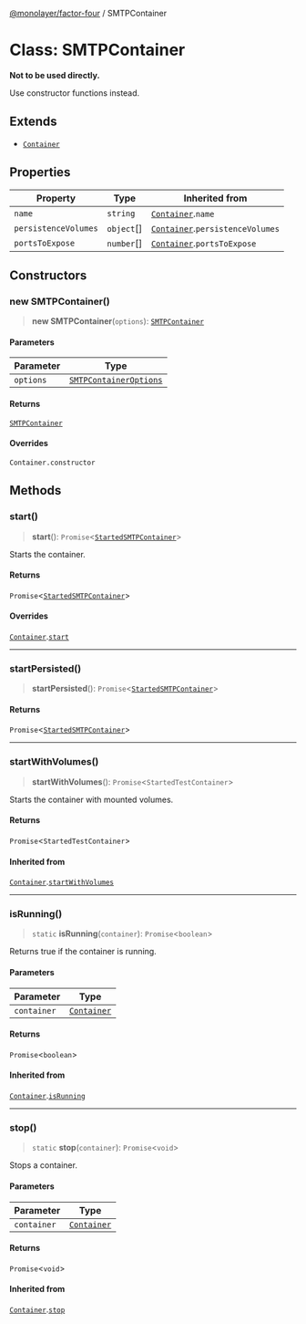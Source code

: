 [@monolayer/factor-four](../globals.md) / SMTPContainer

# Class: SMTPContainer

**Not to be used directly.**

Use constructor functions instead.

## Extends

- [`Container`](Container.md)

## Properties

| Property | Type | Inherited from |
| ------ | ------ | ------ |
| `name` | `string` | [`Container`](Container.md).`name` |
| `persistenceVolumes` | `object`[] | [`Container`](Container.md).`persistenceVolumes` |
| `portsToExpose` | `number`[] | [`Container`](Container.md).`portsToExpose` |

## Constructors

### new SMTPContainer()

> **new SMTPContainer**(`options`): [`SMTPContainer`](SMTPContainer.md)

#### Parameters

| Parameter | Type |
| ------ | ------ |
| `options` | [`SMTPContainerOptions`](../interfaces/SMTPContainerOptions.md) |

#### Returns

[`SMTPContainer`](SMTPContainer.md)

#### Overrides

`Container.constructor`

## Methods

### start()

> **start**(): `Promise`\<[`StartedSMTPContainer`](StartedSMTPContainer.md)\>

Starts the container.

#### Returns

`Promise`\<[`StartedSMTPContainer`](StartedSMTPContainer.md)\>

#### Overrides

[`Container`](Container.md).[`start`](Container.md#start)

***

### startPersisted()

> **startPersisted**(): `Promise`\<[`StartedSMTPContainer`](StartedSMTPContainer.md)\>

#### Returns

`Promise`\<[`StartedSMTPContainer`](StartedSMTPContainer.md)\>

***

### startWithVolumes()

> **startWithVolumes**(): `Promise`\<`StartedTestContainer`\>

Starts the container with mounted volumes.

#### Returns

`Promise`\<`StartedTestContainer`\>

#### Inherited from

[`Container`](Container.md).[`startWithVolumes`](Container.md#startwithvolumes)

***

### isRunning()

> `static` **isRunning**(`container`): `Promise`\<`boolean`\>

Returns true if the container is running.

#### Parameters

| Parameter | Type |
| ------ | ------ |
| `container` | [`Container`](Container.md) |

#### Returns

`Promise`\<`boolean`\>

#### Inherited from

[`Container`](Container.md).[`isRunning`](Container.md#isrunning)

***

### stop()

> `static` **stop**(`container`): `Promise`\<`void`\>

Stops a container.

#### Parameters

| Parameter | Type |
| ------ | ------ |
| `container` | [`Container`](Container.md) |

#### Returns

`Promise`\<`void`\>

#### Inherited from

[`Container`](Container.md).[`stop`](Container.md#stop)
